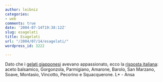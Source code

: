```yaml
---
author: leibniz
categories:
- web
comments: true
date: '2004-07-14T19:38:12Z'
slug: esagelati
title: Esagelati
url: "/2004/07/14/esagelati/"
wordpress_id: 3222

---
```

Dato che i [gelati giapponesi](http://blogs.it/0100694/2004/07/06.html#a613) avevano appassionato, ecco la [risposta italiana](http://www.ansa.it/fdg02/200407101318157162/200407101318157162.html): aceto balsamico, Gorgonzola, Parmigiano, Amarone, Barolo, San Marzano, Soave, Montasio, Vincotto, Pecorino e Squacquerone.
L* - Ansa
